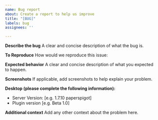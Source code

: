 ```yaml
---
name: Bug report
about: Create a report to help us improve
title: "[BUG]"
labels: bug
assignees: ''

---
```


**Describe the bug**
A clear and concise description of what the bug is.

**To Reproduce**
How would we reproduce this issue:

**Expected behavior**
A clear and concise description of what you expected to happen.

**Screenshots**
If applicable, add screenshots to help explain your problem.

**Desktop (please complete the following information):**
 - Server Version: [e.g. 1.7.10 paperspigot]
 - Plugin version [e.g. Beta 1.0]

**Additional context**
Add any other context about the problem here.
